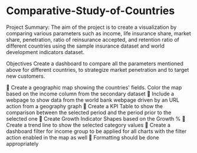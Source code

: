 # Comparative-Study-of-Countries

Project Summary:
The aim of the project is to create a visualization by comparing various parameters such as income, life insurance share, market share, penetration, ratio of reinsurance accepted, and retention ratio of different countries using the sample insurance dataset and world development indicators dataset.

Objectives
Create a dashboard to compare all the parameters mentioned above for different countries, to strategize market penetration and to target new customers.

	Create a geographic map showing the countries' fields. Color the map based on the income column from the secondary dataset
	Include a webpage to show data from the world bank webpage driven by an URL action from a geography graph 
	Create a KPI Table to show the comparison between the selected period and the period prior to the selected one 
	Create Growth Indicator Shapes based on the Growth % 
	Create a trend line to show the selected category values 
	Create a dashboard filter for income group to be applied for all charts with the filter action enabled in the map as well
	Formatting should be done appropriately

